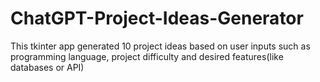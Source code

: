 # ChatGPT-Project-Ideas-Generator
This tkinter app generated 10 project ideas based on user inputs such as programming language, project difficulty and desired features(like databases or API)
